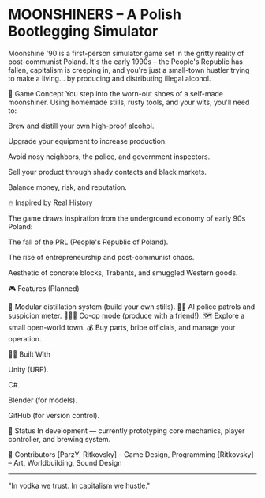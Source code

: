 # MOONSHINERS – A Polish Bootlegging Simulator
Moonshine '90 is a first-person simulator game set in the gritty reality of post-communist Poland. It's the early 1990s – the People's Republic has fallen, capitalism is creeping in, and you're just a small-town hustler trying to make a living... by producing and distributing illegal alcohol.

🥃 Game Concept
You step into the worn-out shoes of a self-made moonshiner. Using homemade stills, rusty tools, and your wits, you'll need to:

Brew and distill your own high-proof alcohol.

Upgrade your equipment to increase production.

Avoid nosy neighbors, the police, and government inspectors.

Sell your product through shady contacts and black markets.

Balance money, risk, and reputation.

🔥 Inspired by Real History

  The game draws inspiration from the underground economy of early 90s Poland:

  The fall of the PRL (People's Republic of Poland).

  The rise of entrepreneurship and post-communist chaos.

  Aesthetic of concrete blocks, Trabants, and smuggled Western goods.

🎮 Features (Planned)

🔧 Modular distillation system (build your own stills).
🕵️‍♂️ AI police patrols and suspicion meter.
🧑‍🤝‍🧑 Co-op mode (produce with a friend!).
🗺️ Explore a small open-world town.
💰 Buy parts, bribe officials, and manage your operation.

👨‍🔬 Built With

Unity (URP).

C#.

Blender (for models).

GitHub (for version control).

🚧 Status
In development — currently prototyping core mechanics, player controller, and brewing system.

🤝 Contributors
[ParzY, Ritkovsky] – Game Design, Programming
[Ritkovsky] – Art, Worldbuilding, Sound Design

---------------------------------------------

"In vodka we trust. In capitalism we hustle."
